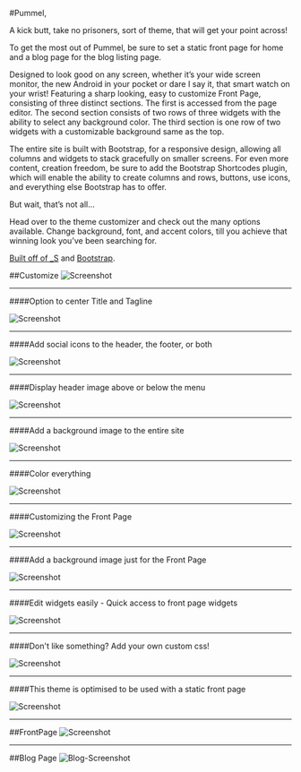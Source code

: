 #Pummel,

A kick butt, take no prisoners, sort of theme, that will get your point across!

To get the most out of Pummel, be sure to set a static front page for home and a blog page for the blog listing page.

Designed to look good on any screen, whether it’s your wide screen monitor, the new Android in your pocket or dare I say it, that smart watch on your wrist! Featuring a sharp looking, easy to customize Front Page, consisting of three distinct sections. The first is accessed from the page editor. The second section consists of two rows of three widgets with the ability to select any background color. The third section is one row of two widgets with a customizable background  same as the top.

The entire site is built with Bootstrap, for a responsive design, allowing all columns and widgets to stack gracefully on smaller screens. For even more content, creation freedom, be sure to add the Bootstrap Shortcodes plugin, which will enable the ability to create columns and rows, buttons, use icons, and everything else Bootstrap has to offer.

But wait, that’s not all…

Head over to the theme customizer and check out the many options available. Change background, font, and accent colors, till you achieve that winning look you’ve been searching for.

[Built off of _S](https://github.com/Automattic/_s) and [Bootstrap](getbootstrap.com).

##Customize
![Screenshot](https://dl.dropboxusercontent.com/u/21809793/Screenshot_all.png)
***

####Option to center Title and Tagline

![Screenshot](https://dl.dropboxusercontent.com/u/21809793/Screenshot%20site_title.png)
***

####Add social icons to the header, the footer, or both

![Screenshot](https://dl.dropboxusercontent.com/u/21809793/Screenshot%20social.png)
***

####Display header image above or below the menu

![Screenshot](https://dl.dropboxusercontent.com/u/21809793/Screenshot%20header_image.png)
***

####Add a background image to the entire site

![Screenshot](https://dl.dropboxusercontent.com/u/21809793/Screenshot%20background-image.png)
***

####Color everything

![Screenshot](https://dl.dropboxusercontent.com/u/21809793/Screenshot%20colors.png)
***

####Customizing the Front Page

![Screenshot](https://dl.dropboxusercontent.com/u/21809793/Screenshot%20frontpage-middle.png)
***

####Add a background image just for the Front Page

![Screenshot](https://dl.dropboxusercontent.com/u/21809793/Screenshot%20frontpage-background.png)
***

####Edit widgets easily - Quick access to front page widgets

![Screenshot](https://dl.dropboxusercontent.com/u/21809793/Screenshot%20widgets.png)
***

####Don't like something? Add your own custom css!

![Screenshot](https://dl.dropboxusercontent.com/u/21809793/Screenshot%20custom_css.png)
***

####This theme is optimised to be used with a static front page

![Screenshot](https://dl.dropboxusercontent.com/u/21809793/Screenshot%20static_front.png)
***

##FrontPage
![Screenshot](https://dl.dropboxusercontent.com/u/21809793/screenshot-frontpage.png)
***
##Blog Page
![Blog-Screenshot](https://dl.dropboxusercontent.com/u/21809793/screenshot-blog.png)
